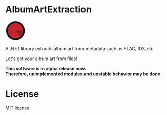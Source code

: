 # AlbumArtExtraction
![Logo](logo64.png)

A .NET library extracts album art from metadata such as FLAC, ID3, etc.

Let's get your album art from files!  

**This software is in alpha release now.**  
**Therefore, unimplemented modules and unstable behavior may be done.**

# License
MIT license
